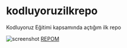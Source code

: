 # kodluyoruzilkrepo
Kodluyoruz Eğitimi kapsamında açtığım ilk repo

![screenshot](https://user-images.githubusercontent.com/75280719/182884993-b20d3596-4a96-4ecd-8560-a65df4e9b724.jpg)
[REPOM](https://www.patika.dev)
